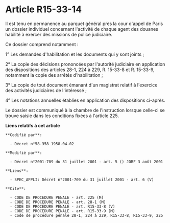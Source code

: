 # Article R15-33-14

Il est tenu en permanence au parquet général près la cour d'appel de Paris un dossier individuel concernant l'activité de
chaque agent des douanes habilité à exercer des missions de police judiciaire.

Ce dossier comprend notamment :

1° Les demandes d'habilitation et les documents qui y sont joints ;

2° La copie des décisions prononcées par l'autorité judiciaire en application des dispositions des articles 28-1, 224 à 229,
R. 15-33-8 et R. 15-33-9, notamment la copie des arrêtés d'habilitation ;

3° La copie de tout document émanant d'un magistrat relatif à l'exercice des activités judiciaires de l'intéressé ;

4° Les notations annuelles établies en application des dispositions ci-après.

Le dossier est communiqué à la chambre de l'instruction lorsque celle-ci se trouve saisie dans les conditions fixées à
l'article 225.

**Liens relatifs à cet article**

	**Codifié par**:

	  - Décret n°58-358 1958-04-02

	**Modifié par**:

	  - Décret n°2001-709 du 31 juillet 2001 - art. 5 () JORF 3 août 2001

	**Liens**:

	  - SPEC_APPLI: Décret n°2001-709 du 31 juillet 2001 - art. 6 (V)

	**Cite**:

	  - CODE DE PROCEDURE PENALE - art. 225 (M)
	  - CODE DE PROCEDURE PENALE - art. 28-1 (M)
	  - CODE DE PROCEDURE PENALE - art. R15-33-8 (V)
	  - CODE DE PROCEDURE PENALE - art. R15-33-9 (M)
	  - Code de procédure pénale 28-1, 224 à 229, R15-33-8, R15-33-9, 225
